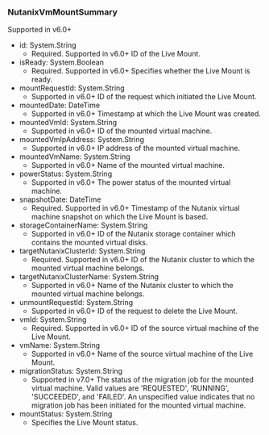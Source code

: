 ### NutanixVmMountSummary
Supported in v6.0+

- id: System.String
  - Required. Supported in v6.0+
  ID of the Live Mount.
- isReady: System.Boolean
  - Required. Supported in v6.0+
  Specifies whether the Live Mount is ready.
- mountRequestId: System.String
  - Supported in v6.0+
  ID of the request which initiated the Live Mount.
- mountedDate: DateTime
  - Supported in v6.0+
  Timestamp at which the Live Mount was created.
- mountedVmId: System.String
  - Supported in v6.0+
  ID of the mounted virtual machine.
- mountedVmIpAddress: System.String
  - Supported in v6.0+
  IP address of the mounted virtual machine.
- mountedVmName: System.String
  - Supported in v6.0+
  Name of the mounted virtual machine.
- powerStatus: System.String
  - Supported in v6.0+
  The power status of the mounted virtual machine.
- snapshotDate: DateTime
  - Required. Supported in v6.0+
  Timestamp of the Nutanix virtual machine snapshot on which the Live Mount is based.
- storageContainerName: System.String
  - Supported in v6.0+
  ID of the Nutanix storage container which contains the mounted virtual disks.
- targetNutanixClusterId: System.String
  - Required. Supported in v6.0+
  ID of the Nutanix cluster to which the mounted virtual machine belongs.
- targetNutanixClusterName: System.String
  - Supported in v6.0+
  Name of the Nutanix cluster to which the mounted virtual machine belongs.
- unmountRequestId: System.String
  - Supported in v6.0+
  ID of the request to delete the Live Mount.
- vmId: System.String
  - Required. Supported in v6.0+
  ID of the source virtual machine of the Live Mount.
- vmName: System.String
  - Supported in v6.0+
  Name of the source virtual machine of the Live Mount.
- migrationStatus: System.String
  - Supported in v7.0+
  The status of the migration job for the mounted virtual machine. Valid values are 'REQUESTED', 'RUNNING', 'SUCCEEDED', and 'FAILED'. An unspecified value indicates that no migration job has been initiated for the mounted virtual machine.
- mountStatus: System.String
  - Specifies the Live Mount status.
